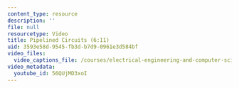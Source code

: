 ```yaml
---
content_type: resource
description: ''
file: null
resourcetype: Video
title: Pipelined Circuits (6:11)
uid: 3593e58d-9545-fb3d-b7d9-0961e3d584bf
video_files:
  video_captions_file: /courses/electrical-engineering-and-computer-science/6-004-computation-structures-spring-2017/c7/c7s2/c7s2v2/pipelined-circuits-6-11-/56QUjMD3xoI.vtt
video_metadata:
  youtube_id: 56QUjMD3xoI
---
```

